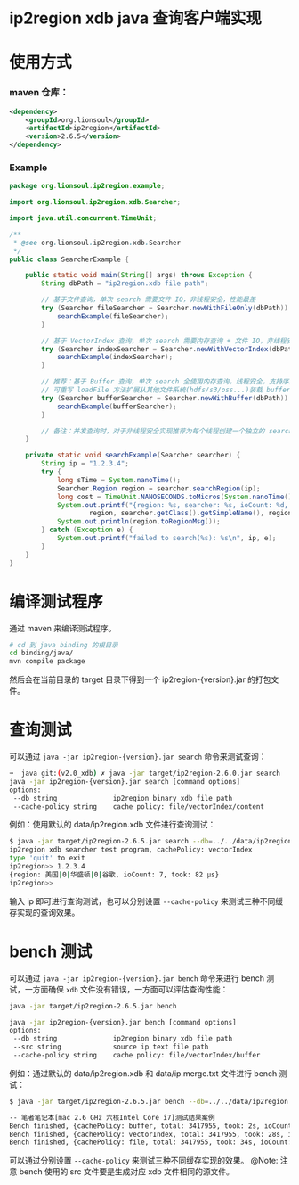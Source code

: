 # ip2region xdb java 查询客户端实现

# 使用方式

### maven 仓库：
```xml
<dependency>
    <groupId>org.lionsoul</groupId>
    <artifactId>ip2region</artifactId>
    <version>2.6.5</version>
</dependency>
```

### Example

```java
package org.lionsoul.ip2region.example;

import org.lionsoul.ip2region.xdb.Searcher;

import java.util.concurrent.TimeUnit;

/**
 * @see org.lionsoul.ip2region.xdb.Searcher
 */
public class SearcherExample {

    public static void main(String[] args) throws Exception {
        String dbPath = "ip2region.xdb file path";

        // 基于文件查询，单次 search 需要文件 IO，非线程安全，性能最差
        try (Searcher fileSearcher = Searcher.newWithFileOnly(dbPath)) {
            searchExample(fileSearcher);
        }

        // 基于 VectorIndex 查询，单次 search 需要内存查询 + 文件 IO，非线程安全，性能次之
        try (Searcher indexSearcher = Searcher.newWithVectorIndex(dbPath)) {
            searchExample(indexSearcher);
        }

        // 推荐：基于 Buffer 查询，单次 search 全使用内存查询，线程安全，支持序列化，性能最佳
        // 可重写 loadFile 方法扩展从其他文件系统(hdfs/s3/oss...)装载 buffer 数据
        try (Searcher bufferSearcher = Searcher.newWithBuffer(dbPath)) {
            searchExample(bufferSearcher);
        }

        // 备注：并发查询时，对于非线程安全实现推荐为每个线程创建一个独立的 searcher 对象单独使用。
    }

    private static void searchExample(Searcher searcher) {
        String ip = "1.2.3.4";
        try {
            long sTime = System.nanoTime();
            Searcher.Region region = searcher.searchRegion(ip);
            long cost = TimeUnit.NANOSECONDS.toMicros(System.nanoTime() - sTime);
            System.out.printf("{region: %s, searcher: %s, ioCount: %d, took: %d μs}\n",
                    region, searcher.getClass().getSimpleName(), region.getIoCount(), cost);
            System.out.println(region.toRegionMsg());
        } catch (Exception e) {
            System.out.printf("failed to search(%s): %s\n", ip, e);
        }
    }
}

```


# 编译测试程序

通过 maven 来编译测试程序。
```bash
# cd 到 java binding 的根目录
cd binding/java/
mvn compile package
```

然后会在当前目录的 target 目录下得到一个 ip2region-{version}.jar 的打包文件。



# 查询测试

可以通过 `java -jar ip2region-{version}.jar search` 命令来测试查询：
```bash
➜  java git:(v2.0_xdb) ✗ java -jar target/ip2region-2.6.0.jar search
java -jar ip2region-{version}.jar search [command options]
options:
 --db string              ip2region binary xdb file path
 --cache-policy string    cache policy: file/vectorIndex/content
```

例如：使用默认的 data/ip2region.xdb 文件进行查询测试：
```bash
$ java -jar target/ip2region-2.6.5.jar search --db=../../data/ip2region.xdb
ip2region xdb searcher test program, cachePolicy: vectorIndex
type 'quit' to exit
ip2region>> 1.2.3.4
{region: 美国|0|华盛顿|0|谷歌, ioCount: 7, took: 82 μs}
ip2region>>
```

输入 ip 即可进行查询测试，也可以分别设置 `--cache-policy` 来测试三种不同缓存实现的查询效果。


# bench 测试

可以通过 `java -jar ip2region-{version}.jar bench` 命令来进行 bench 测试，一方面确保 `xdb` 文件没有错误，一方面可以评估查询性能：
```bash
java -jar target/ip2region-2.6.5.jar bench

java -jar ip2region-{version}.jar bench [command options]
options:
 --db string              ip2region binary xdb file path
 --src string             source ip text file path
 --cache-policy string    cache policy: file/vectorIndex/buffer
```

例如：通过默认的 data/ip2region.xdb 和 data/ip.merge.txt 文件进行 bench 测试：
```bash
$ java -jar target/ip2region-2.6.5.jar bench --db=../../data/ip2region.xdb --src=../../data/ip.merge.txt --cache-policy=buffer

-- 笔者笔记本[mac 2.6 GHz 六核Intel Core i7]测试结果案例
Bench finished, {cachePolicy: buffer, total: 3417955, took: 2s, ioCount: 0, cost: 0 μs/op}
Bench finished, {cachePolicy: vectorIndex, total: 3417955, took: 28s, ioCount: 43465554, cost: 8 μs/op}
Bench finished, {cachePolicy: file, total: 3417955, took: 34s, ioCount: 43465554, cost: 9 μs/op}
```

可以通过分别设置 `--cache-policy` 来测试三种不同缓存实现的效果。
@Note: 注意 bench 使用的 src 文件要是生成对应 xdb 文件相同的源文件。
